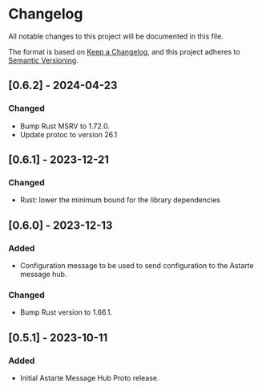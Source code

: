 # Changelog

All notable changes to this project will be documented in this file.

The format is based on [Keep a Changelog](https://keepachangelog.com/en/1.0.0/), and this project
adheres to [Semantic Versioning](https://semver.org/spec/v2.0.0.html).

## [0.6.2] - 2024-04-23

### Changed

- Bump Rust MSRV to 1.72.0.
- Update protoc to version 26.1

## [0.6.1] - 2023-12-21

### Changed

- Rust: lower the minimum bound for the library dependencies

## [0.6.0] - 2023-12-13

### Added

- Configuration message to be used to send configuration to the Astarte message hub.

### Changed

- Bump Rust version to 1.66.1.

## [0.5.1] - 2023-10-11

### Added

- Initial Astarte Message Hub Proto release.
